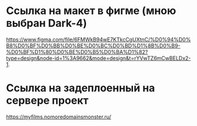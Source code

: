 # Ссылка на макет в фигме (мною выбран Dark-4)

https://www.figma.com/file/6FMWkB94wE7KTkcCgUXtnC/%D0%94%D0%B8%D0%BF%D0%BB%D0%BE%D0%BC%D0%BD%D1%8B%D0%B9-%D0%BF%D1%80%D0%BE%D0%B5%D0%BA%D1%82?type=design&node-id=1%3A9662&mode=design&t=rYVwTZ6mCwBELDx2-1.

# Ссылка на задеплоенный на сервере проект

https://myfilms.nomoredomainsmonster.ru/

